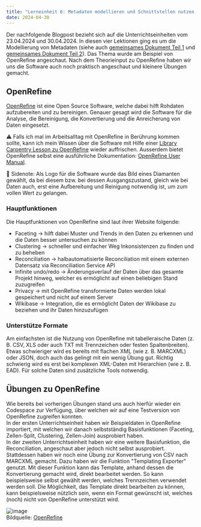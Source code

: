 ```yaml
---
title: "Lerneinheit 6: Metadaten modellieren und Schnittstellen nutzen 1/2"
date: 2024-04-30
---
```


Der nachfolgende Blogpost bezieht sich auf die Unterrichtseinheiten vom 23.04.2024 und 30.04.2024. In diesen vier Lektionen ging es um die Modellierung von Metadaten (siehe auch [gemeinsames Dokument Teil 1](https://pad.gwdg.de/NY1-soGUSsim-sttsoHNXw) und [gemeinsames Dokument Teil 2](https://pad.gwdg.de/GDKAQMKwT3u-VP6hZ6NtOA)). Das Thema wurde am Beispiel von OpenRefine angeschaut. Nach dem Theorieinput zu OpenRefine haben wir uns die Software auch noch praktisch angeschaut und kleinere Übungen gemacht.

## OpenRefine
[OpenRefine](https://openrefine.org/) ist eine Open Source Software, welche dabei hilft Rohdaten aufzubereiten und zu bereinigen. Genauer gesagt wird die Software für die Analyse, die Bereinigung, die Konvertierung und die Anreicherung von Daten eingesetzt.

⚠️ Falls ich mal im Arbeitsalltag mit OpenRefine in Berührung kommen sollte, kann ich mein Wissen über die Software mit Hilfe einer [Library Carpentry Lesson zu OpenRefine](https://librarycarpentry.org/lc-open-refine/) wieder auffrischen. Ausserdem bietet OpenRefine selbst eine ausführliche Dokumentation: [OpenRefine User Manual](https://openrefine.org/docs).

💭 Sidenote: Als Logo für die Software wurde das Bild eines Diamanten gewählt, da bei diesem bzw. bei dessen Ausgangszustand, gleich wie bei Daten auch, erst eine Aufbereitung und Reinigung notwendig ist, um zum vollen Wert zu gelangen.

### Hauptfunktionen
Die Hauptfunktionen von OpenRefine sind laut ihrer Website folgende:
* Faceting → hilft dabei Muster und Trends in den Daten zu erkennen und die Daten besser untersuchen zu können
* Clustering → schneller und einfacher Weg Inkonsistenzen zu finden und zu beheben
* Reconciliation → halbautomatisierte Reconciliation mit einem externen Datensatz via Reconciliation Service API
* Infinite undo/redo → Änderungsverlauf der Daten über das gesamte Projekt hinweg, welcher es ermöglicht auf einen beliebigen Stand zuzugreifen
* Privacy → mit OpenRefine transformierte Daten werden lokal gespeichert und nicht auf einem Server
* Wikibase → Integration, die es ermöglicht Daten der Wikibase zu beziehen und ihr Daten hinzuzufügen

### Unterstütze Formate
Am einfachsten ist die Nutzung von OpenRefine mit tabelleraische Daten (z. B. CSV, XLS oder auch TXT mit Trennzeichen oder festen Spaltenbreiten). Etwas schwieriger wird es bereits mit flachen XML (wie z. B. MARCXML) oder JSON, doch auch das gelingt mit ein wenig Übung gut. Richtig schwierig wird es erst bei komplexen XML-Daten mit Hierarchien (wie z. B. EAD). Für solche Daten sind zusätzliche Tools notwendig.

## Übungen zu OpenRefine
Wie bereits bei vorherigen Übungen stand uns auch hierfür wieder ein Codespace zur Verfügung, über welchen wir auf eine Testversion von OpenRefine zugreifen konnten. <br>
In der ersten Unterrichtseinheit haben wir Beispieldaten in OpenRefine importiert, mit welchen wir danach selbstständig Basisfunktionen (Faceting, Zellen-Split, Clustering, Zellen-Join) ausprobiert haben. <br>
In der zweiten Unterrichtseinheit haben wir eine weitere Basisfunktion, die Reconciliation, angeschaut aber jedoch nicht selbst ausprobiert. Stattdessen haben wir noch eine Übung zur Konvertierung von CSV nach MARCXML gemacht. Dazu haben wir die Funktion "Templating Exporter" genutzt. Mit dieser Funktion kann das Template, anhand dessen die Konvertierung gemacht wird, direkt bearbeitet werden. So kann beispielsweise selbst gewählt werden, welches Trennzeichen verwendet werden soll. Die Möglichkeit, das Template direkt bearbeiten zu können, kann beispielsweise nützlich sein, wenn ein Format gewünscht ist, welches (noch) nicht von OpenRefine unterstützt wird.

![image](https://github.com/yara-wagner/lerntagebuch/assets/160014711/7c8ffb24-1037-4a27-98be-6c8a8626985d)
<br>Bildquelle: [OpenRefine](https://openrefine.org/docs/manual/exporting#templating-exporter)
